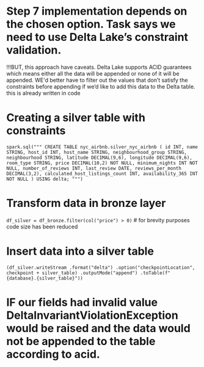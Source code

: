  
# Step 7 implementation depends on the chosen option. Task says we need to use Delta Lake’s constraint validation.
!!!BUT, this approach have caveats.
Delta Lake supports ACID guarantees which means either all the data will be appended or none of it will be appended.
WE'd better have to filter out the values that don’t satisfy the constraints before appending if we’d like to add this data to the Delta table.
this is already written in code

# Creating a silver table with constraints
`spark.sql("""
CREATE TABLE nyc_airbnb.silver_nyc_airbnb
(
    id INT,
    name STRING,
    host_id INT,
    host_name STRING,
    neighbourhood_group STRING,
    neighbourhood STRING,
    latitude DECIMAL(9,6),
    longitude DECIMAL(9,6),
    room_type STRING,
    price DECIMAL(10,2) NOT NULL,
    minimum_nights INT NOT NULL,
    number_of_reviews INT,
    last_review DATE,
    reviews_per_month DECIMAL(3,2),
    calculated_host_listings_count INT,
    availability_365 INT NOT NULL
)
USING delta;
""")`

# Transform data in bronze layer
`df_silver = df_bronze.filter(col("price") > 0)` # for brevity purposes code size has been reduced

# Insert data into a silver table
`(df_silver.writeStream
    .format("delta")
    .option("checkpointLocation", checkpoint + silver_table)
    .outputMode("append")
    .toTable(f"{database}.{silver_table}"))`
# IF our fields had invalid value DeltaInvariantViolationException would be raised and the data would not be appended to the table according to acid.
 
